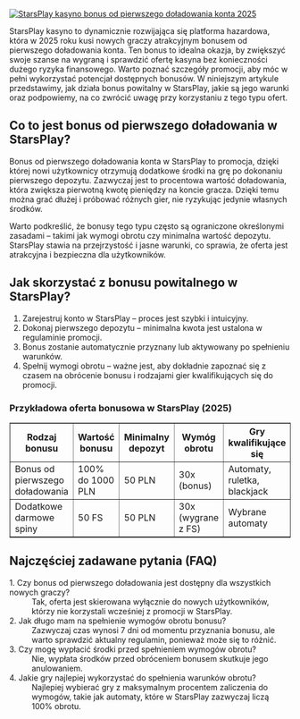 [![StarsPlay kasyno bonus od pierwszego doładowania konta 2025](https://123-caf.pages.dev/gitsignup.png)](https://vrmoo.ru/Bt82HjjY)

<p>StarsPlay kasyno to dynamicznie rozwijająca się platforma hazardowa, która w 2025 roku kusi nowych graczy atrakcyjnym bonusem od pierwszego doładowania konta. Ten bonus to idealna okazja, by zwiększyć swoje szanse na wygraną i sprawdzić ofertę kasyna bez konieczności dużego ryzyka finansowego. Warto poznać szczegóły promocji, aby móc w pełni wykorzystać potencjał dostępnych bonusów. W niniejszym artykule przedstawimy, jak działa bonus powitalny w StarsPlay, jakie są jego warunki oraz podpowiemy, na co zwrócić uwagę przy korzystaniu z tego typu ofert.</p>  <h2>Co to jest bonus od pierwszego doładowania w StarsPlay?</h2> <p>Bonus od pierwszego doładowania konta w StarsPlay to promocja, dzięki której nowi użytkownicy otrzymują dodatkowe środki na grę po dokonaniu pierwszego depozytu. Zazwyczaj jest to procentowa wartość doładowania, która zwiększa pierwotną kwotę pieniędzy na koncie gracza. Dzięki temu można grać dłużej i próbować różnych gier, nie ryzykując jedynie własnych środków.</p> <p>Warto podkreślić, że bonusy tego typu często są ograniczone określonymi zasadami – takimi jak wymogi obrotu czy minimalna wartość depozytu. StarsPlay stawia na przejrzystość i jasne warunki, co sprawia, że oferta jest atrakcyjna i bezpieczna dla użytkowników.</p>  <h2>Jak skorzystać z bonusu powitalnego w StarsPlay?</h2> <ol>   <li>Zarejestruj konto w StarsPlay – proces jest szybki i intuicyjny.</li>   <li>Dokonaj pierwszego depozytu – minimalna kwota jest ustalona w regulaminie promocji.</li>   <li>Bonus zostanie automatycznie przyznany lub aktywowany po spełnieniu warunków.</li>   <li>Spełnij wymogi obrotu – ważne jest, aby dokładnie zapoznać się z czasem na obrócenie bonusu i rodzajami gier kwalifikujących się do promocji.</li> </ol>  <h3>Przykładowa oferta bonusowa w StarsPlay (2025)</h3> <table border="1" cellpadding="8" cellspacing="0">   <thead>     <tr>       <th>Rodzaj bonusu</th>       <th>Wartość bonusu</th>       <th>Minimalny depozyt</th>       <th>Wymóg obrotu</th>       <th>Gry kwalifikujące się</th>     </tr>   </thead>   <tbody>     <tr>       <td>Bonus od pierwszego doładowania</td>       <td>100% do 1000 PLN</td>       <td>50 PLN</td>       <td>30x (bonus)</td>       <td>Automaty, ruletka, blackjack</td>     </tr>     <tr>       <td>Dodatkowe darmowe spiny</td>       <td>50 FS</td>       <td>50 PLN</td>       <td>30x (wygrane z FS)</td>       <td>Wybrane automaty</td>     </tr>   </tbody> </table>  <h2>Najczęściej zadawane pytania (FAQ)</h2> <dl>   <dt>1. Czy bonus od pierwszego doładowania jest dostępny dla wszystkich nowych graczy?</dt>   <dd>Tak, oferta jest skierowana wyłącznie do nowych użytkowników, którzy nie korzystali wcześniej z promocji w StarsPlay.</dd>      <dt>2. Jak długo mam na spełnienie wymogów obrotu bonusu?</dt>   <dd>Zazwyczaj czas wynosi 7 dni od momentu przyznania bonusu, ale warto sprawdzić aktualny regulamin, ponieważ może się to różnić.</dd>      <dt>3. Czy mogę wypłacić środki przed spełnieniem wymogów obrotu?</dt>   <dd>Nie, wypłata środków przed obróceniem bonusem skutkuje jego anulowaniem.</dd>      <dt>4. Jakie gry najlepiej wykorzystać do spełnienia warunków obrotu?</dt>   <dd>Najlepiej wybierać gry z maksymalnym procentem zaliczenia do wymogów, takie jak automaty, które w StarsPlay zazwyczaj liczą 100% obrotu.</dd> </dl>